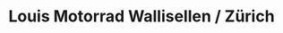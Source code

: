 ---
title: "Louis Motorrad Wallisellen / Zürich"
url: /wallisellen/louis-motorrad-wallisellen-zuerich/
shop: Motorrad
---